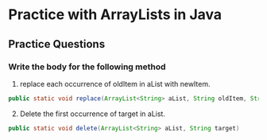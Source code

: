# Practice with ArrayLists in Java

## Practice Questions

### Write the body for the following method

1. replace each occurrence of oldItem in aList with newItem.
```java
public static void replace(ArrayList<String> aList, String oldItem, String newItem)
```

2. Delete the first occurrence of target in aList.

```java
public static void delete(ArrayList<String> aList, String target)
```